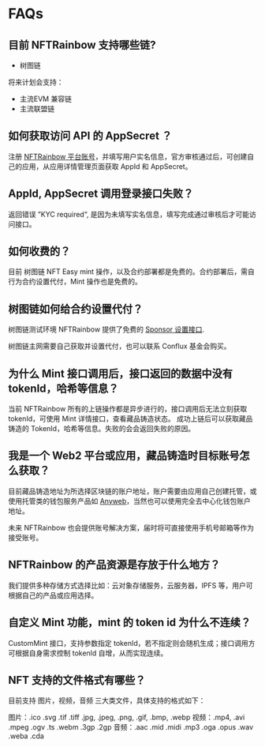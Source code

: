 # FAQs

## 目前 NFTRainbow 支持哪些链?

* 树图链

将来计划会支持：

* 主流EVM 兼容链
* 主流联盟链

## 如何获取访问 API 的 AppSecret ？

注册 [NFTRainbow 平台账号](https://console.nftrainbow.xyz/)，并填写用户实名信息，官方审核通过后，可创建自己的应用，从应用详情管理页面获取 AppId 和 AppSecret。

## AppId, AppSecret 调用登录接口失败？

返回错误 ”KYC required“, 是因为未填写实名信息，填写完成通过审核后才可能访问接口。

## 如何收费的？

目前 树图链 NFT Easy mint 操作，以及合约部署都是免费的。合约部署后，需自行为合约设置代付，Mint 操作也是免费的。

## 树图链如何给合约设置代付？

树图链测试环境 NFTRainbow 提供了免费的 [Sponsor 设置接口](https://docs.nftrainbow.xyz/api-reference/open-api/contract#set-sponsor).

树图链主网需要自己获取并设置代付，也可以联系 Conflux 基金会购买。

## 为什么 Mint 接口调用后，接口返回的数据中没有 tokenId，哈希等信息？

当前 NFTRainbow 所有的上链操作都是异步进行的，接口调用后无法立刻获取 tokenId，可使用 Mint 详情接口，查看藏品铸造状态。
成功上链后可以获取藏品铸造的 TokenId，哈希等信息。失败的会会返回失败的原因。

## 我是一个 Web2 平台或应用，藏品铸造时目标账号怎么获取？

目前藏品铸造地址为所选择区块链的账户地址，账户需要由应用自己创建托管，或使用托管类的钱包服务产品如 [Anyweb](https://anyweb.cc/)，当然也可以使用完全去中心化钱包账户地址。

未来 NFTRainbow 也会提供账号解决方案，届时将可直接使用手机号邮箱等作为接受账号。

## NFTRainbow 的产品资源是存放于什么地方？

我们提供多种存储方式选择比如：云对象存储服务，云服务器，IPFS 等，用户可根据自己的产品或应用选择。

## 自定义 Mint 功能，mint 的 token id 为什么不连续？

CustomMint 接口，支持参数指定 tokenId，若不指定则会随机生成；接口调用方可根据自身需求控制 tokenId 自增，从而实现连续。

## NFT 支持的文件格式有哪些？

目前支持 图片，视频，音频 三大类文件，具体支持的格式如下：

图片：.ico .svg .tif .tiff .jpg, .jpeg, .png, .gif, .bmp, .webp
视频：.mp4, .avi .mpeg .ogv .ts .webm .3gp .2gp
音频：.aac .mid .midi .mp3 .oga .opus .wav .weba .cda

